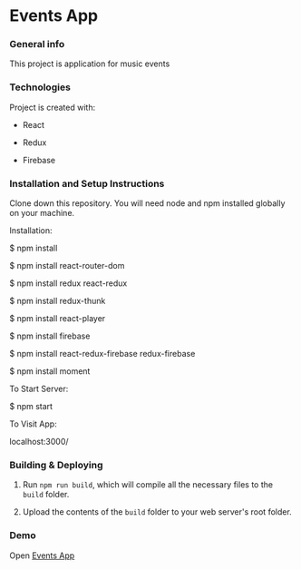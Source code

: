 # Events App

### General info

This project is application for music events

### Technologies

Project is created with:

- React

- Redux

- Firebase

### Installation and Setup Instructions

Clone down this repository. You will need node and npm installed globally on your machine.

Installation:

\$ npm install

\$ npm install react-router-dom

\$ npm install redux react-redux

\$ npm install redux-thunk

\$ npm install react-player

\$ npm install firebase

\$ npm install react-redux-firebase redux-firebase

\$ npm install moment


To Start Server:

 \$ npm start

To Visit App:

  localhost:3000/

### Building & Deploying

1.  Run `npm run build`, which will compile all the necessary files to the
    `build` folder.

2.  Upload the contents of the `build` folder to your web server's root folder.

### Demo

Open [Events App](https://events-app-4fc5e.web.app/)
